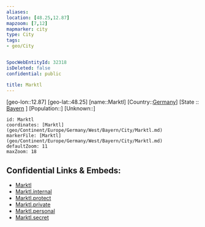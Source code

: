 ```yaml
---
aliases: 
location: [48.25,12.87]
mapzoom: [7,12] 
mapmarker: city 
type: City
tags:
- geo/City


SpocWebEntityId: 32318
isDeleted: false
confidential: public

title: Marktl
---
```

[geo-lon::12.87]
[geo-lat::48.25]
[name::Marktl]
[Country::[Germany](geo/Continent/Europe/Germany.md)]
[State :: [Bayern](geo/Continent/Europe/Germany/West/Bayern.md) ]
[Population::]
[Unknown::]


```leaflet
id: Marktl
coordinates: [Marktl](geo/Continent/Europe/Germany/West/Bayern/City/Marktl.md)
markerFile: [Marktl](geo/Continent/Europe/Germany/West/Bayern/City/Marktl.md)
defaultZoom: 11 
maxZoom: 18
```


## Confidential Links & Embeds: 
- [Marktl](../../../../../../../../_public/geo/Continent/Europe/Germany/West/Bayern/City/Marktl.md) 
- [Marktl.internal](../../../../../../../../_internal/geo/Continent/Europe/Germany/West/Bayern/City/Marktl.internal.md) 
- [Marktl.protect](../../../../../../../../_protect/geo/Continent/Europe/Germany/West/Bayern/City/Marktl.protect.md) 
- [Marktl.private](../../../../../../../../_private/geo/Continent/Europe/Germany/West/Bayern/City/Marktl.private.md) 
- [Marktl.personal](../../../../../../../../_personal/geo/Continent/Europe/Germany/West/Bayern/City/Marktl.personal.md) 
- [Marktl.secret](../../../../../../../../_secret/geo/Continent/Europe/Germany/West/Bayern/City/Marktl.secret.md) 

